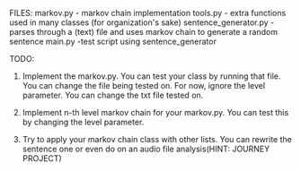 FILES:
markov.py               - markov chain implementation
tools.py                - extra functions used in many classes
                        (for organization's sake)
sentence_generator.py   - parses through a (text) file and uses markov chain to
                            generate a random sentence
main.py                 -test script using sentence_generator

TODO:
1. Implement the markov.py. You can test your class by running that file. You
   can change the file being tested on. For now, ignore the level parameter. You 
   can change the txt file tested on. 

2. Implement n-th level markov chain for your markov.py. You can test this by
   changing the level parameter.

3. Try to apply your markov chain class with other lists. You can rewrite the
   sentence one or even do on an audio file analysis(HINT: JOURNEY PROJECT)


